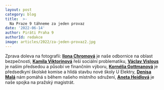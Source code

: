 ```yaml
---
layout: post
category: blog
title:  >-
  Na Praze 9 táhneme za jeden provaz
date: '2022-06-14'
author: Piráti Praha 9
authorId: redakce
image: articles/2022/za-jeden-provaz2.jpg
---
```

Zprava doleva na fotografii:
[**Ilona Chromová**](https://praha9.pirati.cz/clenove/ilona-chromova.html) je naše odbornice na oblast bezpečnosti,
[**Kamila Viktorinová**](https://praha9.pirati.cz/clenove/kamila-viktorinova.html) řeší sociální problematiku,
[**Václav Vislous**](https://praha9.pirati.cz/clenove/vaclav-vislous.html) je naším předsedou a působí ve finančním výboru,
[**Kornélia Gottmanová**](https://praha9.pirati.cz/clenove/kornelia-gottmannova.html) je předsedkyní školské komise a hlídá stavbu nové školy U Elektry,
[**Denisa Malá**](https://praha9.pirati.cz/clenove/denisa-mala.html) nám pomáhá s během našeho místního sdružení,
[**Aneta Heidlová**](https://praha9.pirati.cz/clenove/aneta-heidlova.html) je naše spojka na pražský magistrát.